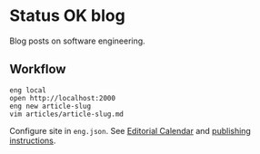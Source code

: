 # Status OK blog

Blog posts on software engineering.

## Workflow

```
eng local
open http://localhost:2000
eng new article-slug
vim articles/article-slug.md
```

Configure site in `eng.json`.
See [Editorial Calendar][cal]
and [publishing instructions][publish].

[cal]: https://github.com/statusok/statusok/projects/3?fullscreen=true
[publish]: ../eng#publish
